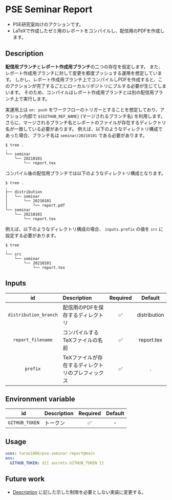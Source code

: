 # PSE Seminar Report

- PSE研究室向けのアクションです。
- LaTeXで作成したゼミ用のレポートをコンパイルし、配信用のPDFを作成します。

## Description

**配信用ブランチ**と**レポート作成用ブランチ**の二つの存在を仮定します。
また、レポート作成用ブランチに対して変更を都度プッシュする運用を想定しています。
しかし、レポート作成用ブランチ上でコンパイルしPDFを作成すると、このアクションが完了するごとにローカルリポジトリにプルする必要が生じてしまいます。
そのため、コンパイルはレポート作成用ブランチとは別の配信用ブランチ上で実行します。

実運用上は `on: push` をワークフローのトリガーとすることを想定しており、アクション内部で `${GITHUB_REF_NAME}` (マージされるブランチ名) を利用します。
さらに、マージされるブランチ名とレポートのファイルが存在するディレクトリ名が一致している必要があります。
例えば、以下のようなディレクトリ構成であった場合、ブランチ名は `seminar/20210101` である必要があります。

```shell
$ tree .
.
└── seminar
    └── 20210101
        └── report.tex
```

コンパイル後の配信用ブランチでは以下のようなディレクトリ構成となります。

```shell
$ tree .
.
├── distribution
│   └── seminar
│       └── 20210101
│           └── report.pdf
└── seminar
    └── 20210101
        └── report.tex
```

例えば、以下のようなディレクトリ構成の場合、 `inputs.prefix` の値を `src` に設定する必要があります。

```shell
$ tree
.
└── src
    └── seminar
        └── 20210101
            └── report.tex
```

## Inputs

| id | Description | Required | Default |
| :-: | :-- | :-: | :-: |
| `distribution_branch` | 配信用のPDFを保存するディレクトリ | ✅ | distribution |
| `report_filename` | コンパイルするTeXファイルの名前 | ✅ | report.tex |
| `prefix` | TeXファイルが存在するディレクトリのプレフィックス | ✅ | . |

## Environment variable

| id | Description | Required | Default |
| :-: | :-- | :-: | :-: |
| `GITHUB_TOKEN` | トークン | ✅ | - |

## Usage

```yaml
uses: tarao1006/pse-seminar-report@main
env:
  GITHUB_TOKEN: ${{ secrets.GITHUB_TOKEN }}
```

## Future work

- [Description](#description) に記した示した制限を必要としない実装に変更する。
